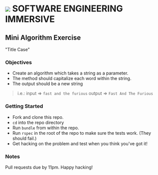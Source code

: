 # ![](https://ga-dash.s3.amazonaws.com/production/assets/logo-9f88ae6c9c3871690e33280fcf557f33.png) SOFTWARE ENGINEERING IMMERSIVE

## Mini Algorithm Exercise

"Title Case"

### Objectives

- Create an algorithm which takes a string as a parameter.
- The method should capitalize each word within the string.
- The output should be a new string

> i.e.:
> input => `fast and the furious`
> output => `Fast And The Furious`

### Getting Started

- Fork and clone this repo.
- `cd` into the repo directory
- Run `bundle` from within the repo.
- Run `rspec` in the root of the repo to make sure the tests work. (They should fail.)
- Get hacking on the problem and test when you think you've got it!

### Notes

Pull requests due by 11pm. Happy hacking!